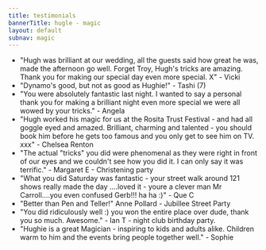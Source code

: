```yaml
---
title: testimonials
bannerTitle: hugle - magic
layout: default
subnav: magic
---
```


<ul>
<li>"Hugh was brilliant at our wedding, all the guests said how great he was, made the afternoon go well. Forget Troy, Hugh's tricks are amazing. Thank you for making our special day even more special. X" - Vicki
</li>
<li>"Dynamo's good, but not as good as Hughie!" - Tashi (7)</li>
<li>"You were absolutely fantastic last night. I wanted to say a personal thank you for making a brilliant night even more special we were all wowed by your tricks." - Angela</li>
<li>"Hugh worked his magic for us at the Rosita Trust Festival - and had all goggle eyed and amazed. Brilliant, charming and talented - you should book him before he gets too famous and you only get to see him on TV. xxx" - Chelsea Renton</li>
<li>"The actual "tricks" you did were phenomenal as they were right in front of our eyes and we couldn't see how you did it. I can only say it was terrific." - Margaret E - Christening party</li>
<li>"What you did Saturday was fantastic - your street walk around 121 shows really made the day ....loved it - youre a clever man Mr Carroll....you even confused Gerb!!! ha ha :)" - Que C</li>
<li>"Better than Pen and Teller!" Anne Pollard - Jubillee Street Party</li>
<li>"You did ridiculously well :) you won the entire place over dude, thank you so much. Awesome." - Ian T - night club birthday party.</li>
<li>"Hughie is a great Magician - inspiring to kids and adults alike. Children warm to him and the events bring people together well." - Sophie</li>
</ul>
